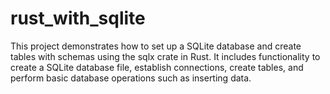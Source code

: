 # rust_with_sqlite
This project demonstrates how to set up a SQLite database and create tables with schemas using the sqlx crate in Rust. It includes functionality to create a SQLite database file, establish connections, create tables, and perform basic database operations such as inserting data.
